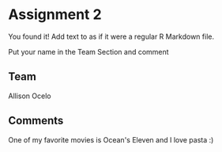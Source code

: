 # Assignment 2

You found it!  Add text to as if it were a regular R Markdown file.

Put your name in the Team Section and comment

## Team

Allison Ocelo

## Comments

One of my favorite movies is Ocean's Eleven and I love pasta :)

